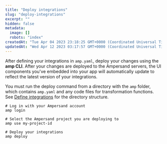 ```yaml
---
title: "Deploy integrations"
slug: "deploy-integrations"
excerpt: ""
hidden: false
metadata: 
  image: []
  robots: "index"
createdAt: "Tue Apr 04 2023 23:18:25 GMT+0000 (Coordinated Universal Time)"
updatedAt: "Wed Apr 12 2023 03:17:57 GMT+0000 (Coordinated Universal Time)"
---
```

After defining your integrations in `amp.yaml`, deploy your changes using the **amp CLI**. After your changes are deployed to the Ampersand servers, the UI components you've embedded into your app will automatically update to reflect the latest version of your integrations.

You must run the deploy command from a directory with the `amp` folder, which contains `amp.yaml` and any code files for transformation functions. See [Define integrations](doc:defining-integrations) for the directory structure. 

```text
# Log in with your Ampersand account
amp login

# Select the Ampersand project you are deploying to
amp use my-project-id

# Deploy your integrations
amp deploy
```
